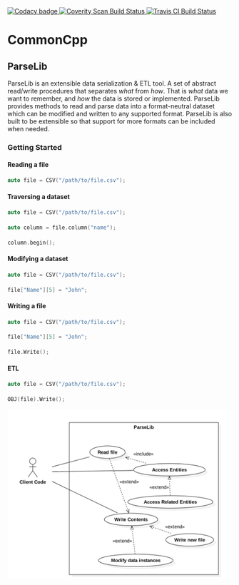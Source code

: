 <a href="https://app.codacy.com/manual/lmsorenson/CommonCpp?utm_source=github.com&utm_medium=referral&utm_content=lmsorenson/CommonCpp&utm_campaign=Badge_Grade_Dashboard">
  <img alt="Codacy badge"
       src="https://api.codacy.com/project/badge/Grade/c2d0837a40894b0b8965167d325bc722?branch=create-parser-components"/>
</a>

<a href="https://scan.coverity.com/projects/lmsorenson-commoncpp">
  <img alt="Coverity Scan Build Status"
       src="https://scan.coverity.com/projects/21163/badge.svg?branch=create-parser-components"/>
</a>

<a href="https://travis-ci.org/github/lmsorenson/CommonCpp">
  <img alt="Travis CI Build Status" src="https://travis-ci.org/lmsorenson/CommonCpp.svg?branch=create-parser-components"/>
</a>

# CommonCpp

## ParseLib
ParseLib is an extensible data serialization & ETL tool.  A set of abstract read/write procedures that separates <i>what</i> from <i>how</i>.  That is <i>what</i> data we want to remember, and <i>how</i> the data is stored or implemented.  ParseLib provides methods to read and parse data into a format-neutral dataset which can be modified and written to any supported format.  ParseLib is also built to be extensible so that support for more formats can be included when needed.

### Getting Started
#### Reading a file
~~~cpp
auto file = CSV("/path/to/file.csv");
~~~
#### Traversing a dataset
~~~cpp
auto file = CSV("/path/to/file.csv");

auto column = file.column("name");

column.begin();
~~~
#### Modifying a dataset
~~~cpp
auto file = CSV("/path/to/file.csv");

file["Name"][5] = "John";
~~~
#### Writing a file
~~~cpp
auto file = CSV("/path/to/file.csv");

file["Name"][5] = "John";

file.Write();
~~~
#### ETL
~~~cpp
auto file = CSV("/path/to/file.csv");

OBJ(file).Write();
~~~

<img align="center" src="libraries/ParseLib/docs/images/ParseLibUseCaseDiagram1.png" width="500"/>
